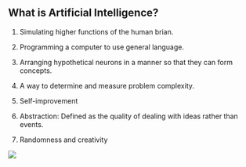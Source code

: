 ## What is Artificial Intelligence?

 1. Simulating higher functions of the human brian.

2. Programming a computer to use general language.

3. Arranging hypothetical neurons in a manner so that they can form concepts.

4. A way to determine and measure problem complexity.

5. Self-improvement

6. Abstraction: Defined as the quality of dealing with ideas rather than events.

7. Randomness and creativity

<img src="https://user-images.githubusercontent.com/25274772/51423394-3fad7780-1b74-11e9-84f5-99e1404bc548.PNG">
